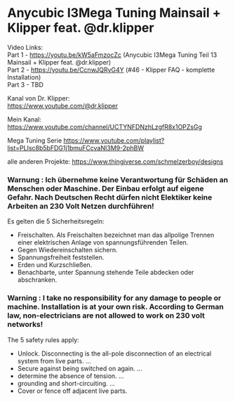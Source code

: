 #  Anycubic I3Mega Tuning Mainsail + Klipper feat. @dr.klipper 


Video Links:  
Part 1 - https://youtu.be/kW5aFmzocZc (Anycubic I3Mega Tuning Teil 13 Mainsail + Klipper feat. @dr.klipper)  
Part 2 - https://youtu.be/CcnwJQRyG4Y (#46 - Klipper FAQ - komplette Installation)  
Part 3 - TBD


Kanal von Dr. Klipper:  
https://www.youtube.com/@dr.klipper

Mein Kanal:  
https://www.youtube.com/channel/UCTYNFDNzhLzgfR8x1OPZsGg




Mega Tuning Serie https://www.youtube.com/playlist?list=PLIsc8b5bFDG1j1bmuFCcvaNI3M9-2phBW

alle anderen Projekte:
https://www.thingiverse.com/schmelzerboy/designs


### Warnung : Ich übernehme keine Verantwortung für Schäden an Menschen oder Maschine. Der Einbau erfolgt auf eigene Gefahr. Nach Deutschen Recht dürfen nicht Elektiker keine Arbeiten an 230 Volt Netzen durchführen!

Es gelten die 5 Sicherheitsregeln:  

- Freischalten. Als Freischalten bezeichnet man das allpolige Trennen einer elektrischen Anlage von spannungsführenden Teilen.  
- Gegen Wiedereinschalten sichern.  
- Spannungsfreiheit feststellen.  
- Erden und Kurzschließen.  
- Benachbarte, unter Spannung stehende Teile abdecken oder abschranken.  


    
    
### Warning : I take no responsibility for any damage to people or machine. Installation is at your own risk. According to German law, non-electricians are not allowed to work on 230 volt networks!

The 5 safety rules apply:  

- Unlock. Disconnecting is the all-pole disconnection of an electrical system from live parts. ...
- Secure against being switched on again. ...
- determine the absence of tension. ...
- grounding and short-circuiting. ...
- Cover or fence off adjacent live parts.
